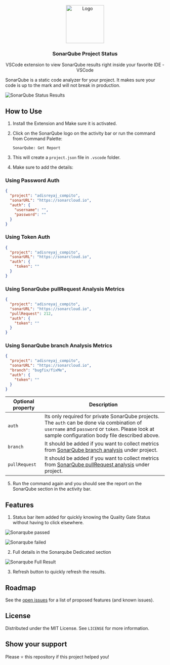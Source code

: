 <p align="center">
  <a href="https://github.com/adisreyaj/vscode-sonarqube-status">
    <img src="https://raw.githubusercontent.com/adisreyaj/vscode-sonarqube-status/master/images/logo.png" alt="Logo" width="120" height="120">
  </a>

<h3 align="center">SonarQube Project Status</h3>
  <p align="center">VSCode extension to view SonarQube results right inside your favorite IDE - VSCode
</p>
</p>

SonarQube is a static code analyzer for your project. It makes sure your code is up to the mark and will not break in
production.

![SonarQube Status Results](https://raw.githubusercontent.com/adisreyaj/vscode-sonarqube-status/master/images/sonarqube-vscode-status.jpg)

## How to Use

1. Install the Extension and Make sure it is activated.
2. Click on the SonarQube logo on the activity bar or run the command from Command Palette:

    ```
    SonarQube: Get Report
    ```

3. This will create a `project.json` file in `.vscode` folder.
4. Make sure to add the details:


### Using Password Auth

```json
{
  "project": "adisreyaj_compito",
  "sonarURL": "https://sonarcloud.io",
  "auth": {
    "username": "",
    "password": ""
  }
}
```

### Using Token Auth

```json
{
  "project": "adisreyaj_compito",
  "sonarURL": "https://sonarcloud.io",
  "auth": {
    "token": ""
  }
}
```

### Using SonarQube pullRequest Analysis Metrics

```json
{
  "project": "adisreyaj_compito",
  "sonarURL": "https://sonarcloud.io",
  "pullRequest": 212,
  "auth": {
    "token": ""
  }
}
```

### Using SonarQube branch Analysis Metrics

```json
{
  "project": "adisreyaj_compito",
  "sonarURL": "https://sonarcloud.io",
  "branch": "bugfix/fixMe",
  "auth": {
    "token": ""
  }
}
```

| Optional property | Description |
| ----------------- | ----------- | 
| `auth`            | Its only required for private SonarQube projects. The `auth` can be done via combination of `username` and `password` or `token`. Please look at sample configuration body file described above. |
| `branch`          | It should be added if you want to collect metrics from [SonarQube branch analysis](https://docs.sonarqube.org/latest/branches/overview/) under project. |
| `pullRequest`     | It should be added if you want to collect metrics from [SonarQube pullRequest analysis](https://docs.sonarqube.org/latest/analysis/pull-request/) under project. |

5. Run the command again and you should see the report on the SonarQube section in the activity bar.

## Features

1. Status bar item added for quickly knowing the Quality Gate Status without having to click elsewhere.

![Sonarqube passed](https://raw.githubusercontent.com/adisreyaj/vscode-sonarqube-status/master/images/sonar-passed.png)

![Sonarqube failed](https://raw.githubusercontent.com/adisreyaj/vscode-sonarqube-status/master/images/sonar-failed.png)

2. Full details in the Sonarqube Dedicated section

![Sonarqube Full Result](https://raw.githubusercontent.com/adisreyaj/vscode-sonarqube-status/master/images/sonar-full-details.png)

3. Refresh button to quickly refresh the results.

## Roadmap

See the [open issues](https://github.com/adisreyaj/vscode-sonarqube-status/issues) for a list of proposed features (and
known issues).

## License

Distributed under the MIT License. See `LICENSE` for more information.

## Show your support

Please ⭐️ this repository if this project helped you!
